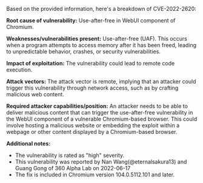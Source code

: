 Based on the provided information, here's a breakdown of CVE-2022-2620:

**Root cause of vulnerability:** Use-after-free in WebUI component of Chromium.

**Weaknesses/vulnerabilities present:** Use-after-free (UAF). This occurs when a program attempts to access memory after it has been freed, leading to unpredictable behavior, crashes, or security vulnerabilities.

**Impact of exploitation:** The vulnerability could lead to remote code execution.

**Attack vectors:** The attack vector is remote, implying that an attacker could trigger this vulnerability through network access, such as by crafting malicious web content.

**Required attacker capabilities/position:** An attacker needs to be able to deliver malicious content that can trigger the use-after-free vulnerability in the WebUI component of a vulnerable Chromium-based browser. This could involve hosting a malicious website or embedding the exploit within a webpage or other content displayed by a Chromium-based browser.

**Additional notes:**
- The vulnerability is rated as "high" severity.
- This vulnerability was reported by Nan Wang(@eternalsakura13) and Guang Gong of 360 Alpha Lab on 2022-06-17
- The fix is included in Chromium version 104.0.5112.101 and later.